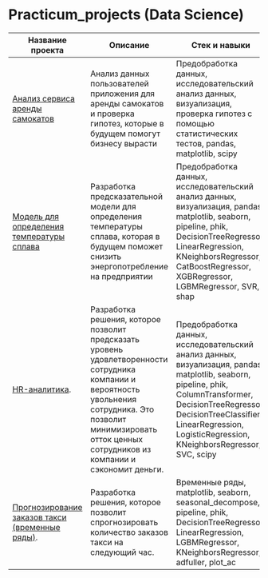 # Practicum_projects (Data Science)

| Название проекта | Описание        | Стек и навыки        |
| ----------------- | ------------- | ------------- |
| [Анализ сервиса аренды самокатов](https://github.com/JuliaPeredkova/Practicum_projects/tree/9a4eed32ea9c40dd63a4fa3e05b8b182f9746638/%D0%90%D0%BD%D0%B0%D0%BB%D0%B8%D0%B7%20%D1%81%D0%B5%D1%80%D0%B2%D0%B8%D1%81%D0%B0%20%D0%B0%D1%80%D0%B5%D0%BD%D0%B4%D1%8B%20%D1%81%D0%B0%D0%BC%D0%BE%D0%BA%D0%B0%D1%82%D0%BE%D0%B2) |Анализ данных пользователей приложения для аренды самокатов и проверка гипотез, которые в будущем помогут бизнесу вырасти| Предобработка данных, исследовательский анализ данных, визуализация, проверка гипотез с помощью статистических тестов, pandas, matplotlib, scipy  |
| [Модель для определения температуры сплава](https://github.com/JuliaPeredkova/Practicum_projects/tree/45e4b6bc2b3b891b3054f44b6fe70790142f177a/%D0%9C%D0%BE%D0%B4%D0%B5%D0%BB%D1%8C%20%D0%B4%D0%BB%D1%8F%20%D0%BE%D0%BF%D1%80%D0%B5%D0%B4%D0%B5%D0%BB%D0%B5%D0%BD%D0%B8%D1%8F%20%D1%82%D0%B5%D0%BC%D0%BF%D0%B5%D1%80%D0%B0%D1%82%D1%83%D1%80%D1%8B%20%D1%81%D0%BF%D0%BB%D0%B0%D0%B2%D0%B0) |Разработка предсказательной модели для определения температуры сплава, которая в будущем поможет снизить энергопотребление на предприятии| Предобработка данных, исследовательский анализ данных, визуализация, pandas, matplotlib, seaborn, pipeline, phik, DecisionTreeRegressor, LinearRegression, KNeighborsRegressor, CatBoostRegressor, XGBRegressor, LGBMRegressor, SVR, shap|
| [HR-аналитика](https://github.com/JuliaPeredkova/Practicum_projects/tree/d8e80e51ef9b97ba1ed8e00ec41acfb8c84bcfbc/HR-%D0%B0%D0%BD%D0%B0%D0%BB%D0%B8%D1%82%D0%B8%D0%BA%D0%B0). |Разработка решения, которое позволит предсказать уровень удовлетворенности сотрудника компании и вероятность увольнения сотрудника. Это позволит минимизировать отток ценных сотрудников из компании и сэкономит деньги.| Предобработка данных, исследовательский анализ данных, визуализация, pandas, matplotlib, seaborn, pipeline, phik, ColumnTransformer, DecisionTreeRegressor, DecisionTreeClassifier, LinearRegression, LogisticRegression, KNeighborsRegressor, SVC, scipy|
| [Прогнозирование заказов такси (временные ряды)](https://github.com/JuliaPeredkova/Practicum_projects/tree/079fa7c658e0e2fef4564e93bc539ab506d6d131/%D0%9F%D1%80%D0%BE%D0%B3%D0%BD%D0%BE%D0%B7%D0%B8%D1%80%D0%BE%D0%B2%D0%B0%D0%BD%D0%B8%D0%B5%20%D0%B7%D0%B0%D0%BA%D0%B0%D0%B7%D0%BE%D0%B2%20%D1%82%D0%B0%D0%BA%D1%81%D0%B8%20(%D0%B2%D1%80%D0%B5%D0%BC%D0%B5%D0%BD%D0%BD%D1%8B%D0%B5%20%D1%80%D1%8F%D0%B4%D1%8B)). |Разработка решения, которое позволит спрогнозировать количество заказов такси на следующий час.| Временные ряды, matplotlib, seaborn, seasonal_decompose, pipeline, phik, DecisionTreeRegressor, LinearRegression, LGBMRegressor, KNeighborsRegressor, adfuller, plot_ac|






